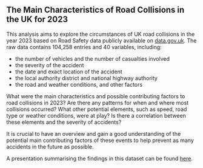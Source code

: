 ## The Main Characteristics of Road Collisions in the UK for 2023

This analysis aims to explore the circumstances of UK road collisions in the year 2023 based on Road Safety data publicly available on [data.gov.uk](https://www.data.gov.uk/dataset/cb7ae6f0-4be6-4935-9277-47e5ce24a11f/road-accidents-safety-data). The raw data contains 104,258 entries and 40 variables, including:
- the number of vehicles and the number of casualties involved
- the severity of the accident
- the date and exact location of the accident
- the local authority district and national highway authority
- the road and weather conditions, and other factors

What were the main characteristics and possible contributing factors to road collisions in 2023? Are there any patterns for when and where most collisions occurred? What other potential elements, such as speed, road type or weather conditions, were at play? Is there a correlation between these elements and the severity of accidents?

It is crucial to have an overview and gain a good understanding of the potential main contributing factors of these events to help prevent as many accidents in the future as possible.

A presentation summarising the findings in this dataset can be found [here](https://docs.google.com/presentation/d/1NJfYjVGclmdjZhsHmSjF-HlIH3IyFXq9si_YWv9JYZ4/edit?usp=sharing).
